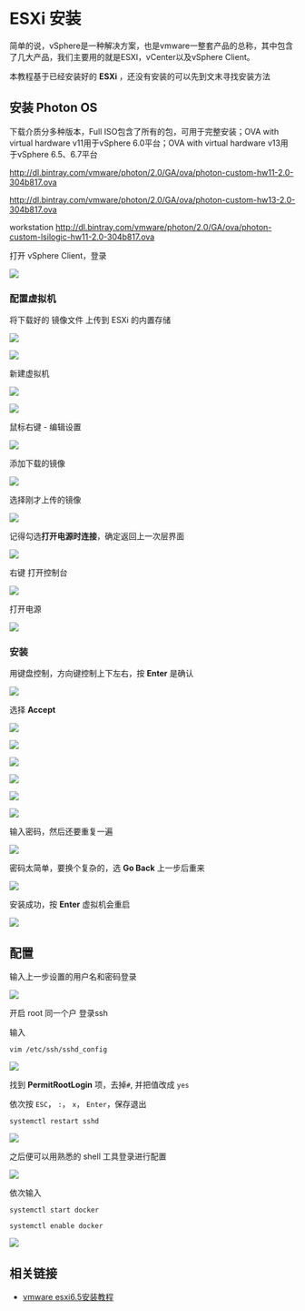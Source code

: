 # ESXi 安装 


简单的说，vSphere是一种解决方案，也是vmware一整套产品的总称，其中包含了几大产品，我们主要用的就是ESXI，vCenter以及vSphere Client。 

本教程基于已经安装好的 **ESXi** ，还没有安装的可以先到文末寻找安装方法




## 安装 Photon OS

下载介质分多种版本，Full ISO包含了所有的包，可用于完整安装；OVA with virtual hardware v11用于vSphere 6.0平台；OVA with virtual hardware v13用于vSphere 6.5、6.7平台

http://dl.bintray.com/vmware/photon/2.0/GA/ova/photon-custom-hw11-2.0-304b817.ova

http://dl.bintray.com/vmware/photon/2.0/GA/ova/photon-custom-hw13-2.0-304b817.ova

workstation
http://dl.bintray.com/vmware/photon/2.0/GA/ova/photon-custom-lsilogic-hw11-2.0-304b817.ova

打开 vSphere Client，登录

![](http://pic.airijia.com/doc/20181125171137.png)


### 配置虚拟机





将下载好的 镜像文件 上传到 ESXi 的内置存储


![](http://pic.airijia.com/doc/20181125174006.png)




![](http://pic.airijia.com/doc/20181125174102.png)





新建虚拟机

![](http://pic.airijia.com/doc/20181125172311.png)



![](http://pic.airijia.com/doc/20181125172855.png)

鼠标右键 - 编辑设置

![](http://pic.airijia.com/doc/20181125173128.png)


添加下载的镜像

![](http://pic.airijia.com/doc/20181125173221.png)


选择刚才上传的镜像


![](http://pic.airijia.com/doc/20181125174421.png)


记得勾选**打开电源时连接**，确定返回上一次层界面

![](http://pic.airijia.com/doc/20181125180727.png)



右键 打开控制台


![](http://pic.airijia.com/doc/20181125175947.png)

打开电源


![](http://pic.airijia.com/doc/20181125180132.png)



### 安装

用键盘控制，方向键控制上下左右，按 **Enter** 是确认

![](http://pic.airijia.com/doc/20181125180844.png)



选择 **Accept**


![](http://pic.airijia.com/doc/20181125180948.png)

![](http://pic.airijia.com/doc/20181125181206.png)

![](http://pic.airijia.com/doc/20181125181226.png)

![](http://pic.airijia.com/doc/20181125181252.png)


![](http://pic.airijia.com/doc/20181125181322.png)


![](http://pic.airijia.com/doc/20181125181411.png)



输入密码，然后还要重复一遍

![](http://pic.airijia.com/doc/20181125181510.png)



密码太简单，要换个复杂的，选 **Go Back** 上一步后重来



![](http://pic.airijia.com/doc/20181125181550.png)


安装成功，按 **Enter** 虚拟机会重启


![](http://pic.airijia.com/doc/20181125181718.png)


## 配置

输入上一步设置的用户名和密码登录


![](http://pic.airijia.com/doc/20181125182000.png)


开启 root 同一个户 登录ssh

输入

```
vim /etc/ssh/sshd_config
```
![](http://pic.airijia.com/doc/20181125183358.png)



找到 **PermitRootLogin** 项，去掉`#`, 并把值改成 `yes`

依次按 `ESC`， `:`， `x`， `Enter`，保存退出


```
systemctl restart sshd
```
![](http://pic.airijia.com/doc/20181125184034.png)


之后便可以用熟悉的 shell 工具登录进行配置









![](http://pic.airijia.com/doc/20181125183653.png)




依次输入
```
systemctl start docker

systemctl enable docker
```

![](http://pic.airijia.com/doc/20181125182302.png)




## 相关链接

 - [vmware esxi6.5安装教程](https://zhuanlan.zhihu.com/p/30129843)
